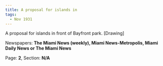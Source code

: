 ```yaml
---  
title: A proposal for islands in  
tags:  
  - Nov 1931  
---  
```

  
A proposal for islands in front of Bayfront park. [Drawing]  
  
Newspapers: **The Miami News (weekly), Miami News-Metropolis, Miami Daily News or The Miami News**  
  
Page: **2**, Section: **N/A** 
